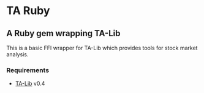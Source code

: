 # TA Ruby
## A Ruby gem wrapping TA-Lib

This is a basic FFI wrapper for TA-Lib which provides tools for stock market 
analysis.

### Requirements
- [TA-Lib](http://ta-lib.org/) v0.4
